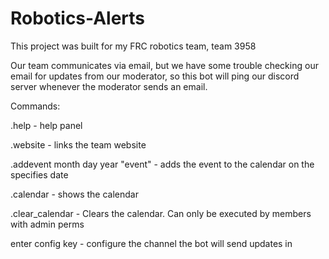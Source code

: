 # Robotics-Alerts

This project was built for my FRC robotics team, team 3958

Our team communicates via email, but we have some trouble checking our email for updates from our moderator, so this bot will ping our discord server whenever the moderator sends an email.

Commands:

.help - help panel

.website - links the team website

.addevent month day year "event" - adds the event to the calendar on the specifies date

.calendar - shows the calendar

.clear_calendar - Clears the calendar. Can only be executed by members with admin perms

enter config key - configure the channel the bot will send updates in


